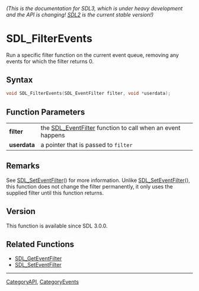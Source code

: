 ###### (This is the documentation for SDL3, which is under heavy development and the API is changing! [SDL2](https://wiki.libsdl.org/SDL2/) is the current stable version!)
# SDL_FilterEvents

Run a specific filter function on the current event queue, removing any events for which the filter returns 0.

## Syntax

```c
void SDL_FilterEvents(SDL_EventFilter filter, void *userdata);

```

## Function Parameters

|                  |                                                                               |
| ---------------- | ----------------------------------------------------------------------------- |
| **filter**       | the [SDL_EventFilter](SDL_EventFilter.md) function to call when an event happens |
| **userdata**     | a pointer that is passed to `filter`                                          |

## Remarks

See [SDL_SetEventFilter](SDL_SetEventFilter.md)() for more information. Unlike
[SDL_SetEventFilter](SDL_SetEventFilter.md)(), this function does not change
the filter permanently, it only uses the supplied filter until this
function returns.

## Version

This function is available since SDL 3.0.0.

## Related Functions

* [SDL_GetEventFilter](SDL_GetEventFilter.md)
* [SDL_SetEventFilter](SDL_SetEventFilter.md)

----
[CategoryAPI](CategoryAPI.md), [CategoryEvents](CategoryEvents.md)

